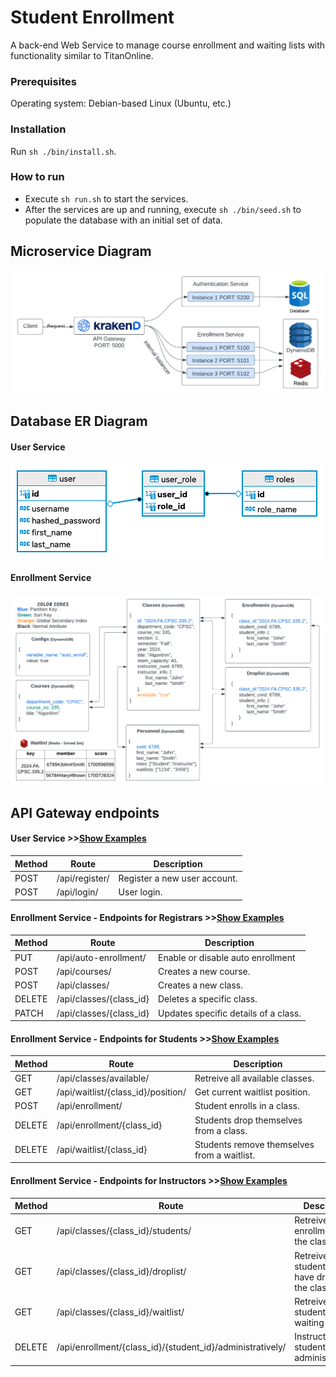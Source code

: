 # Student Enrollment
A back-end Web Service to manage course enrollment and waiting lists with functionality similar to TitanOnline.

### Prerequisites
Operating system: Debian-based Linux (Ubuntu, etc.) 

### Installation
Run `sh ./bin/install.sh`.

### How to run
- Execute `sh run.sh` to start the services.
- After the services are up and running, execute `sh ./bin/seed.sh` to populate the database with an initial set of data.

## Microservice Diagram
<img src="https://github.com/NLTN/Assets/blob/main/StudentEnrollment/APIGatewayV2.png?raw=true">

## Database ER Diagram
#### User Service
<img src="https://github.com/NLTN/Assets/blob/main/StudentEnrollment/UserERDiagram.png?raw=true">

#### Enrollment Service
<img src="https://github.com/NLTN/Assets/blob/main/StudentEnrollment/EnrollmentNoSQLDiagram.png?raw=true">

## API Gateway endpoints
#### User Service >>[Show Examples](../../wiki/Examples-‐-User-Endpoints)
| Method | Route            | Description                   |
|--------|------------------|-------------------------------|
|POST    | /api/register/	| Register a new user account.	|
|POST    | /api/login/		| User login.                   |

#### Enrollment Service - Endpoints for Registrars >>[Show Examples](../../wiki/Examples-‐-Registrar-Endpoints)
| Method | Route                    | Description                               |
|--------|--------------------------|-------------------------------------------|
|PUT     | /api/auto-enrollment/    | Enable or disable auto enrollment         |
|POST    | /api/courses/            | Creates a new course.                     |
|POST    | /api/classes/            | Creates a new class.                      |
|DELETE  | /api/classes/{class_id}  | Deletes a specific class.                 |
|PATCH   | /api/classes/{class_id}  | Updates specific details of a class.      |


#### Enrollment Service - Endpoints for Students >>[Show Examples](../../wiki/Examples-‐-Student-Endpoints)
| Method | Route                                | Description                                |
|--------|--------------------------------------|--------------------------------------------|
|GET     | /api/classes/available/              | Retreive all available classes.            |
|GET     | /api/waitlist/{class_id}/position/   | Get current waitlist position.             |
|POST    | /api/enrollment/                     | Student enrolls in a class.                |
|DELETE  | /api/enrollment/{class_id}           | Students drop themselves from a class.     |
|DELETE  | /api/waitlist/{class_id}             | Students remove themselves from a waitlist.|

#### Enrollment Service - Endpoints for Instructors >>[Show Examples](../../wiki/Examples-‐-Instructor-Endpoints)
| Method | Route                                | Description                               |
|--------|--------------------------------------|-------------------------------------------|
|GET     | /api/classes/{class_id}/students/    | Retreive current enrollment for the classes.  |
|GET     | /api/classes/{class_id}/droplist/    | Retreive students who have dropped the class  |
|GET     | /api/classes/{class_id}/waitlist/    | Retreive students in the waiting list        |
|DELETE  | /api/enrollment/{class_id}/{student_id}/administratively/   | Instructors drop students administratively. |
